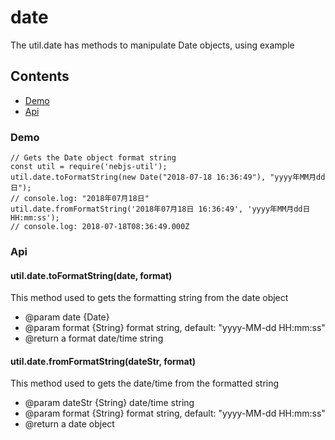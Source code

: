 # date
The util.date has methods to manipulate Date objects, using example

## Contents
- [Demo](#Demo)
- [Api](#Api)

<span id="Demo"></span>
### Demo
```
// Gets the Date object format string
const util = require('nebjs-util');
util.date.toFormatString(new Date("2018-07-18 16:36:49"), "yyyy年MM月dd日");
// console.log: "2018年07月18日"
util.date.fromFormatString('2018年07月18日 16:36:49', 'yyyy年MM月dd日 HH:mm:ss');
// console.log: 2018-07-18T08:36:49.000Z
```

<span id="Api"></span>
### Api
#### util.date.toFormatString(date, format)
This method used to gets the formatting string from the date object
- @param date {Date}
- @param format {String} format string, default: "yyyy-MM-dd HH:mm:ss"
- @return a format date/time string

#### util.date.fromFormatString(dateStr, format)
This method used to gets the date/time from the formatted string
- @param dateStr {String} date/time string
- @param format {String} format string, default: "yyyy-MM-dd HH:mm:ss"
- @return a date object
